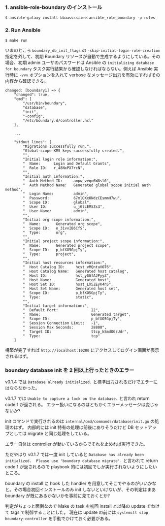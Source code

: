 ### 1. ansible-role-boundary のインストール

```
$ ansible-galaxy install bbaassssiiee.ansible_role_boundary -p roles
```

### 2. Run Ansible

```
$ make run
```

いまのところ `boundary_db_init_flags` の `-skip-initial-login-role-creation` 指定を外して、初期 Boundary リソースが自動で生成するようにしている。その場合、初期 admin ユーザのパスワードは Ansible の `initializing database for boundary` タスク実行結果から確認しなければならない。例えば Ansible 実行時に `-vvv` オプションを入れて verbose なメッセージ出力を有効にすればその内容から確認できる。

```
changed: [boundary1] => {
    "changed": true,
    "cmd": [
        "/usr/bin/boundary",
        "database",
        "init",
        "-config",
        "/etc/boundary.d/controller.hcl"
    ],

    ...

    "stdout_lines": [
        "Migrations successfully run.",
        "Global-scope KMS keys successfully created.",
        "",
        "Initial login role information:",
        "  Name:      Login and Default Grants",
        "  Role ID:   r_48NxPX7rcN",
        "",
        "Initial auth information:",
        "  Auth Method ID:     ampw_veqo6W8sl0",
        "  Auth Method Name:   Generated global scope initial auth method",
        "  Login Name:         admin",
        "  Password:           67mlOXxONdzCEsmmH7wu",
        "  Scope ID:           global",
        "  User ID:            u_jGtLEM5Zs3",
        "  User Name:          admin",
        "",
        "Initial org scope information:",
        "  Name:       Generated org scope",
        "  Scope ID:   o_31vvIB6CfS",
        "  Type:       org",
        "",
        "Initial project scope information:",
        "  Name:       Generated project scope",
        "  Scope ID:   p_bfXO5GpjTy",
        "  Type:       project",
        "",
        "Initial host resources information:",
        "  Host Catalog ID:     hcst_vMQntuVOT6",
        "  Host Catalog Name:   Generated host catalog",
        "  Host ID:             hst_ySGfAJPyyZ",
        "  Host Name:           Generated host",
        "  Host Set ID:         hsst_LX5ZEyK4nS",
        "  Host Set Name:       Generated host set",
        "  Scope ID:            p_bfXO5GpjTy",
        "  Type:                static",
        "",
        "Initial target information:",
        "  Default Port:               22",
        "  Name:                       Generated target",
        "  Scope ID:                   p_bfXO5GpjTy",
        "  Session Connection Limit:   -1",
        "  Session Max Seconds:        28800",
        "  Target ID:                  ttcp_kSmdOGzUdr",
        "  Type:                       tcp"
    ]
```

構築が完了すれば `http://localhost:10200` にアクセスしてログイン画面が表示されるはず。

### boundary database init を 2 回以上行ったときのエラー

v0.1.4 では `Database already initialized.` と標準出力されるだけでエラーにはならなかった。

v0.1.7 では `Unable to capture a lock on the database.` と言われ return code 1 が返される。
エラー扱いになるのはともかくエラーメッセージは変じゃないか?

init コマンドで実行されるのは `internal/cmd/commands/database/init.go` の処理のはず。
内部的には init 特有の処理は前後にありそうだけど DB セットアップとしては migrate と同じ処理をしている。

エラー自体は controller が動いているからでそれを止めれば実行できた。

ただやはり v0.1.7 では一度 init していると `Database has already been initialized.  Please use 'boundary database migrate'.` と言われて return code 1 が返されるので playbook 的には初回でしか実行されないようにしたいところ。

boundary の install に hook した handler を用意してそこでやるのがいいかなと。その場合初回インストールのみ init しないといけないが、その判定はまあ boundary が既にあるかないかを事前に見ておくとか?

判定がちょっと面倒なので Make の task を初回 install と以降の update でわけて tags で制御することにした。
現在は update の前には `systemctl stop boundary-controller` を手動でかけておく必要がある。
